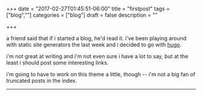 +++
date = "2017-02-27T01:45:51-06:00"
title = "firstpost"
tags = ["blog",""]
categories = ["blog"]
draft = false
description = ""

+++

a friend said that if i started a blog, he'd read it. i've been playing around with static site generators the last week and i decided to go with [hugo](http://gohugo.io).

i'm not great at writing and i'm not even sure i have a lot to say, but at the least i should post some interesting links.

i'm going to have to work on this theme a little, though -- i'm not a big fan of truncated posts in the index.

---
